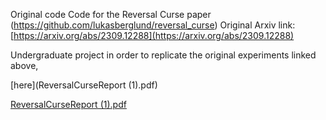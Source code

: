 
Original code Code for the Reversal Curse paper (https://github.com/lukasberglund/reversal_curse)
Original Arxiv link: [https://arxiv.org/abs/2309.12288](https://arxiv.org/abs/2309.12288)


Undergraduate project in order to replicate the original experiments linked above, 


[here](ReversalCurseReport (1).pdf)


[ReversalCurseReport (1).pdf](https://github.com/Koorikdat/reversal_curse/files/15407460/ReversalCurseReport.1.pdf)
